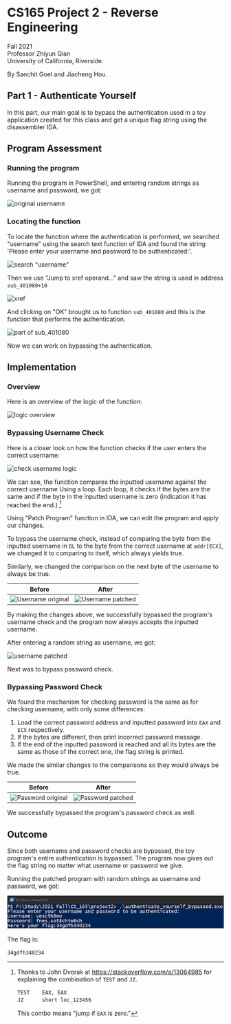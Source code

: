 # CS165 Project 2 - Reverse Engineering

Fall 2021 <br> 
Professor Zhiyun Qian <br> 
University of California, Riverside. <br> 

By Sanchit Goel and Jiacheng Hou.

## Part 1 - Authenticate Yourself

In this part, our main goal is to bypass the authentication used in a toy application created for this class and get a unique flag string using the disassembler IDA.

## Program Assessment

### Running the program

Running the program in PowerShell, and entering random strings as username and password, we got:

![original username](/Diagrams/original_username.png)

### Locating the function

To locate the function where the authentication is performed, we searched "username" using the search text function of IDA and found the string 'Please enter your username and password to be authenticated:'.

![search "username"](/Diagrams/Search_string.png)

Then we use "Jump to xref operand..." and saw the string is used in address `sub_401080+10`

![xref](/Diagrams/Select_function.png)

And clicking on "OK" brought us to function `sub_401080` and this is the function that performs the authentication.

![part of sub_401080](/Diagrams/sub_401080_part.png)

Now we can work on bypassing the authentication.

## Implementation

### Overview

Here is an overview of the logic of the function:

![logic overview](/Diagrams/sub_401080.svg)

### Bypassing Username Check

Here is a closer look on how the function checks if the user enters the correct username:

![check username logic](/Diagrams/Check%20Username.svg)

We can see, the function compares the inputted username against the correct username Using a loop. Each loop, it checks if the bytes are the same and if the byte in the inputted username is zero (indication it has reached the end.) [^source]

[^source]: Thanks to John Dvorak at <https://stackoverflow.com/a/13064985> for explaining the combination of `TEST` and `JZ`.

    ```ml
    TEST    EAX, EAX
    JZ      short loc_123456
    ```
    This combo means "jump if `EAX` is zero."

Using "Patch Program" function in IDA, we can edit the program and apply our changes.

To bypass the username check, instead of comparing the byte from the inputted username in `DL` to the byte from the correct username at `addr[ECX]`, we changed it to comparing to itself, which always yields true. 

Similarly, we changed the comparison on the next byte of the username to always be true.

| Before | After |
| :----: | :---: |
| ![Username original](/Diagrams/Username_og.png) | ![Username patched](/Diagrams/Username_patch.png) |

By making the changes above, we successfully bypassed the program's username check and the program now always accepts the inputted username. 

After entering a random string as username, we got:

![username patched](/Diagrams/username_patched.png)

Next was to bypass password check.

### Bypassing Password Check

We found the mechanism for checking password is the same as for checking username, with only some differences:

1. Load the correct password address and inputted password into `EAX` and `ECX` respectively.
2. If the bytes are different, then print incorrect password message.
3. If the end of the inputted password is reached and all its bytes are the same as those of the correct one, the flag string is printed.

We made the similar changes to the comparisons so they would always be true.

| Before | After |
| :----: | :---: |
| ![Password original](/Diagrams/Password_og.png) | ![Password patched](/Diagrams/Password_patch.png) |

We successfully bypassed the program's password check as well.

## Outcome

 Since both username and password checks are bypassed, the toy program's entire authentication is bypassed. The program now gives out the flag string no matter what username or password we give.

 Running the patched program with random strings as username and password, we got:

 ![fully patched](Part_1/Diagrams/fully_patched.png)

The flag is:
            
    34gdfh340234
